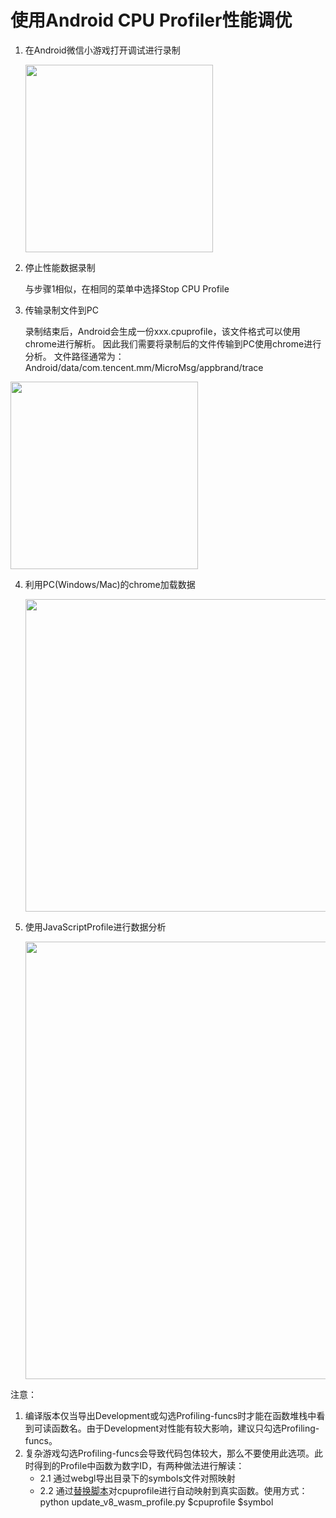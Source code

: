 # 使用Android CPU Profiler性能调优
1. 在Android微信小游戏打开调试进行录制

   <image src='../image/androidprofile1.png' width="300"/>

2. 停止性能数据录制

    与步骤1相似，在相同的菜单中选择Stop CPU Profile

3. 传输录制文件到PC
   
    录制结束后，Android会生成一份xxx.cpuprofile，该文件格式可以使用chrome进行解析。
因此我们需要将录制后的文件传输到PC使用chrome进行分析。
文件路径通常为：Android/data/com.tencent.mm/MicroMsg/appbrand/trace
<image src='../image/androidprofile2.png' width="300"/>


4. 利用PC(Windows/Mac)的chrome加载数据

    <image src='../image/androidprofile3.png' width="500"/>

5. 使用JavaScriptProfile进行数据分析
   
    <image src='../image/androidprofile4.png' width="700"/> 

注意：
1. 编译版本仅当导出Development或勾选Profiling-funcs时才能在函数堆栈中看到可读函数名。由于Development对性能有较大影响，建议只勾选Profiling-funcs。
2. 复杂游戏勾选Profiling-funcs会导致代码包体较大，那么不要使用此选项。此时得到的Profile中函数为数字ID，有两种做法进行解读：
    - 2.1 通过webgl导出目录下的symbols文件对照映射
    - 2.2 通过[替换脚本](../tools/update_v8_wasm_profile.py)对cpuprofile进行自动映射到真实函数。使用方式：python update_v8_wasm_profile.py $cpuprofile $symbol

   
